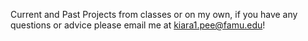 Current and Past Projects from classes or on my own, if you have any questions or advice please email me at kiara1.pee@famu.edu!
